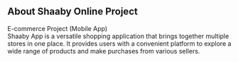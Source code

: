 ## About Shaaby Online Project
 
E-commerce Project (Mobile App) <br>
Shaaby App is a versatile shopping application that brings together multiple stores in one place. It provides users with a convenient platform to explore a wide range of products and make purchases from various sellers.

